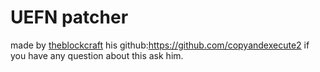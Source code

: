 # UEFN patcher
made by [theblockcraft](https://discord.com/users/1036537549474246726)
his github:https://github.com/copyandexecute2
if you have any question about this ask him.
